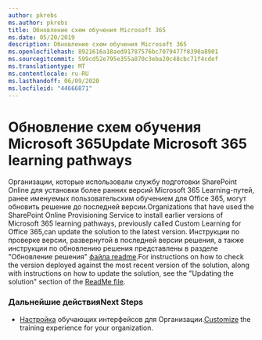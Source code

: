 ```yaml
---
author: pkrebs
ms.author: pkrebs
title: Обновление схем обучения Microsoft 365
ms.date: 05/20/2019
description: Обновление схем обучения Microsoft 365
ms.openlocfilehash: 8921616a18aed91787576bc7079477f8390a8901
ms.sourcegitcommit: 599cd52e795e355a870c3eba20c48cbc71f4cdef
ms.translationtype: MT
ms.contentlocale: ru-RU
ms.lasthandoff: 06/09/2020
ms.locfileid: "44666871"
---
```

# <a name="update-microsoft-365-learning-pathways"></a><span data-ttu-id="895d8-103">Обновление схем обучения Microsoft 365</span><span class="sxs-lookup"><span data-stu-id="895d8-103">Update Microsoft 365 learning pathways</span></span>

<span data-ttu-id="895d8-104">Организации, которые использовали службу подготовки SharePoint Online для установки более ранних версий Microsoft 365 Learning-путей, ранее именуемых пользовательским обучением для Office 365, могут обновить решение до последней версии.</span><span class="sxs-lookup"><span data-stu-id="895d8-104">Organizations that have used the SharePoint Online Provisioning Service to install earlier versions of Microsoft 365 learning pathways, previously called Custom Learning for Office 365,can update the solution to the latest version.</span></span> <span data-ttu-id="895d8-105">Инструкции по проверке версии, развернутой в последней версии решения, а также инструкции по обновлению решения представлены в разделе "Обновление решения" [файла readme](https://github.com/pnp/custom-learning-office-365/blob/master/README.md).</span><span class="sxs-lookup"><span data-stu-id="895d8-105">For instructions on how to check the version deployed against the most recent version of the solution, along with instructions on how to update the solution, see the "Updating the solution" section of the [ReadMe file](https://github.com/pnp/custom-learning-office-365/blob/master/README.md).</span></span>   

### <a name="next-steps"></a><span data-ttu-id="895d8-106">Дальнейшие действия</span><span class="sxs-lookup"><span data-stu-id="895d8-106">Next Steps</span></span>
- <span data-ttu-id="895d8-107">[Настройка](custom_overview.md) обучающих интерфейсов для Организации.</span><span class="sxs-lookup"><span data-stu-id="895d8-107">[Customize](custom_overview.md) the training experience for your organization.</span></span>

